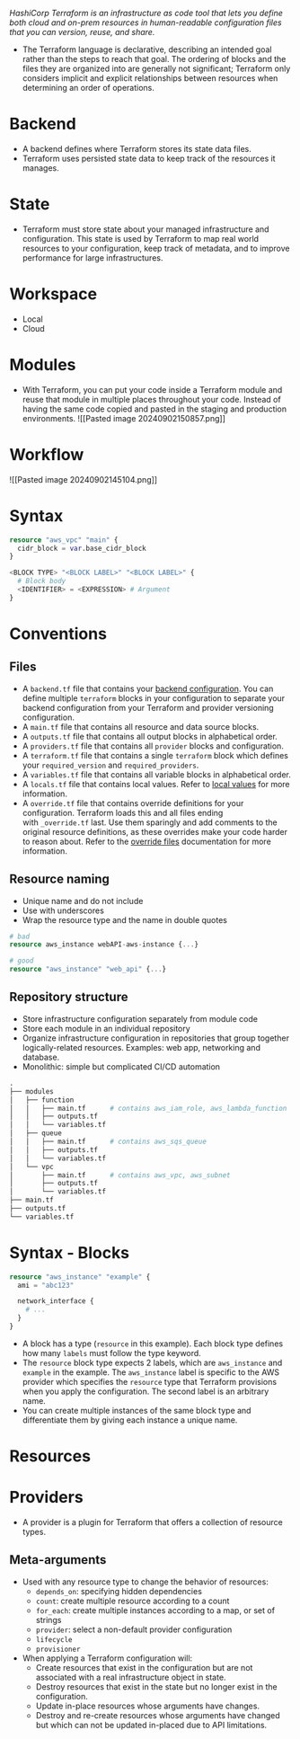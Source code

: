 *HashiCorp Terraform is an infrastructure as code tool that lets you define both cloud and on-prem resources in human-readable configuration files that you can version, reuse, and share.*
- The Terraform language is declarative, describing an intended goal rather than the steps to reach that goal. The ordering of blocks and the files they are organized into are generally not significant; Terraform only considers implicit and explicit relationships between resources when determining an order of operations.
# Backend
- A backend defines where Terraform stores its state data files.
- Terraform uses persisted state data to keep track of the resources it manages.
# State
- Terraform must store state about your managed infrastructure and configuration. This state is used by Terraform to map real world resources to your configuration, keep track of metadata, and to improve performance for large infrastructures.
# Workspace
- Local
- Cloud
# Modules
- With Terraform, you can put your code inside a Terraform module and reuse that module in multiple places throughout your code. Instead of having the same code copied and pasted in the staging and production environments.
![[Pasted image 20240902150857.png]]
# Workflow
![[Pasted image 20240902145104.png]]
# Syntax
```terraform
resource "aws_vpc" "main" {
  cidr_block = var.base_cidr_block
}

<BLOCK TYPE> "<BLOCK LABEL>" "<BLOCK LABEL>" {
  # Block body
  <IDENTIFIER> = <EXPRESSION> # Argument
}

```
# Conventions
## Files
- A `backend.tf` file that contains your [backend configuration](https://developer.hashicorp.com/terraform/language/backend). You can define multiple `terraform` blocks in your configuration to separate your backend configuration from your Terraform and provider versioning configuration.
- A `main.tf` file that contains all resource and data source blocks.
- A `outputs.tf` file that contains all output blocks in alphabetical order.
- A `providers.tf` file that contains all `provider` blocks and configuration.
- A `terraform.tf` file that contains a single `terraform` block which defines your `required_version` and `required_providers`.
- A `variables.tf` file that contains all variable blocks in alphabetical order.
- A `locals.tf` file that contains local values. Refer to [local values](https://developer.hashicorp.com/terraform/language/style#local-values) for more information.
- A `override.tf` file that contains override definitions for your configuration. Terraform loads this and all files ending with `_override.tf` last. Use them sparingly and add comments to the original resource definitions, as these overrides make your code harder to reason about. Refer to the [override files](https://developer.hashicorp.com/terraform/language/files/override) documentation for more information.
## Resource naming
- Unique name and do not include  
- Use with underscores
- Wrap the resource type and the name in double quotes
```terraform
# bad
resource aws_instance webAPI-aws-instance {...}

# good
resource "aws_instance" "web_api" {...}
```
## Repository structure
- Store infrastructure configuration separately from module code
- Store each module in an individual repository
- Organize infrastructure configuration in repositories that group together logically-related resources. Examples: web app, networking and database.
- Monolithic: simple but complicated CI/CD automation
```terraform
.
├── modules
│   ├── function
│   │   ├── main.tf      # contains aws_iam_role, aws_lambda_function
│   │   ├── outputs.tf
│   │   └── variables.tf
│   ├── queue
│   │   ├── main.tf      # contains aws_sqs_queue
│   │   ├── outputs.tf
│   │   └── variables.tf
│   └── vpc
│       ├── main.tf      # contains aws_vpc, aws_subnet
│       ├── outputs.tf
│       └── variables.tf
├── main.tf
├── outputs.tf
└── variables.tf
```
# Syntax - Blocks
```terraform
resource "aws_instance" "example" {
  ami = "abc123"

  network_interface {
    # ...
  }
}
```
- A block has a type (`resource` in this example). Each block type defines how many `labels` must follow the type keyword.
- The `resource` block type expects 2 labels, which are `aws_instance` and `example` in the example. The `aws_instance` label is specific to the AWS provider which specifies the `resource` type that Terraform provisions when you apply the configuration. The second label is an arbitrary name.
- You can create multiple instances of the same block type and differentiate them by giving each instance a unique name.
# Resources
# Providers
- A provider is a plugin for Terraform that offers a collection of resource types.
## Meta-arguments
- Used with any resource type to change the behavior of resources:
	- `depends_on`: specifying hidden dependencies
	- `count`: create multiple resource according to a count
	- `for_each`: create multiple instances according to a map, or set of strings
	- `provider`: select a non-default provider configuration
	- `lifecycle`
	- `provisioner`
- When applying a Terraform configuration will:
	- Create resources that exist in the configuration but are not associated with a real infrastructure object in state.
	- Destroy resources that exist in the state but no longer exist in the configuration.
	- Update in-place resources whose arguments have changes.
	- Destroy and re-create resources whose arguments have changed but which can not be updated in-placed due to API limitations.
